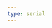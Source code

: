 ```yaml
---
type: serial
---
```


<!--
Things to talk about:

* Fertility
* Weight
* Humiliation
* Pain
* Consent
* Bad ends
* Furry stuff like scent, species denial, species mismatch, etc
-->
